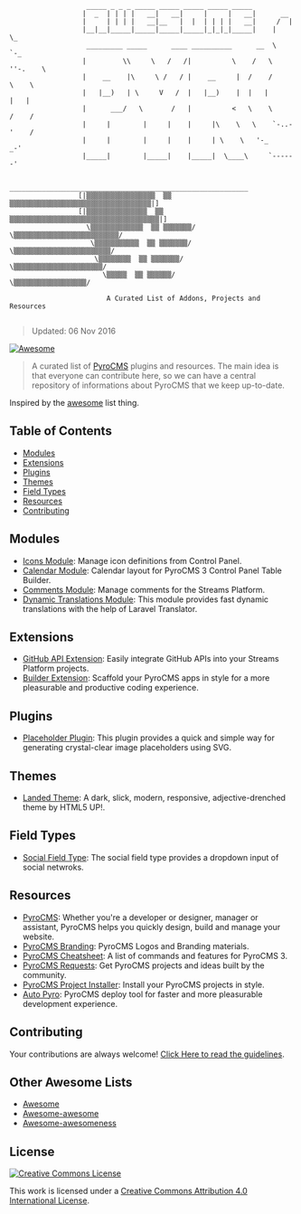 ```
                   _____ _ _ _ _____ _____ _____ _____ _____
                  |  _  | | | |   __|   __|     |     |   __|      __
                  |     | | | |   __|__   |  |  | | | |   __|     /  |
                  |__|__|_____|_____|_____|_____|_|_|_|_____|    |    \_
                   _________ _____      ____ __________      __  \     `-_
                  |         \\     \   /   /|          \    /   \  ''-.    \   
                  |    __    |\     \ /   / |    __     |  /    /      \    \            
                  |   |__)   | \     V   /  |   |__)    |  |   |        |   |            
                  |      ___/   \       /   |          <   \    \      /    /
                  |     |        |     |    |     |\    \   \    `-..-'    /
                  |     |        |     |    |     | \    \   '-_        _-'
                  |_____|        |_____|    |_____|  \____\     `------'

                   ___________________________________________________________
                 [|▒▒▒▒▒▒▒▒▒▒▒▒▒▒▒▒▒  ▒▒ ▒▒▒▒▒▒▒▒▒▒▒▒▒▒▒▒▒▒▒▒▒▒▒▒▒▒▒▒▒▒▒▒▒▒▒|]
                 [|▒▒▒▒▒▒▒▒▒▒▒▒▒▒▒  ▒▒ ▒▒▒▒▒▒▒▒▒▒▒▒▒▒▒▒▒▒▒▒▒▒▒▒▒▒▒▒▒▒▒▒▒▒▒▒▒|]
                   \▒▒▒▒▒▒▒▒▒▒▒▒▒  ▒▒ ▒▒▒▒▒▒▒/   \▒▒▒▒▒▒▒▒▒▒▒▒▒▒▒▒▒▒▒▒▒▒▒▒▒▒/
                    \▒▒▒▒▒▒▒▒▒▒▒  ▒▒ ▒▒▒▒▒▒▒/     \▒▒▒▒▒▒▒▒▒▒▒▒▒▒▒▒▒▒▒▒▒▒▒▒/
                     \▒▒▒▒▒▒▒▒  ▒▒ ▒▒▒▒▒▒▒/        \▒▒▒▒▒▒▒▒▒▒▒▒▒▒▒▒▒▒▒▒▒▒/
                       \▒▒▒▒▒  ▒▒ ▒▒▒▒▒▒/            \▒▒▒▒▒▒▒▒▒▒▒▒▒▒▒▒▒▒/

                        A Curated List of Addons, Projects and Resources


```
> Updated: 06 Nov 2016

[![Awesome](https://cdn.rawgit.com/sindresorhus/awesome/d7305f38d29fed78fa85652e3a63e154dd8e8829/media/badge.svg)](https://github.com/sindresorhus/awesome)

> A curated list of [PyroCMS](https://www.pyrocms.com/) plugins and resources. The main idea is that everyone can contribute here, so we can have a central repository of informations about PyroCMS that we keep up-to-date.

Inspired by the [awesome](https://github.com/sindresorhus/awesome) list thing.

## Table of Contents

- [Modules](#modules)
- [Extensions](#modules)
- [Plugins](#modules)
- [Themes](#modules)
- [Field Types](#field-types)
- [Resources](#resources)
- [Contributing](#contributing)

## Modules

- [Icons Module](https://github.com/websemantics/icons-module): Manage icon definitions from Control Panel.
- [Calendar Module](https://github.com/websemantics/calendar-module): Calendar layout for PyroCMS 3 Control Panel Table Builder.
- [Comments Module](https://github.com/anomalylabs/comments-module): Manage comments for the Streams Platform.
- [Dynamic Translations Module](https://github.com/keevitaja/translations-module): This module provides fast dynamic translations with the help of Laravel Translator.

## Extensions

- [GitHub API Extension](https://github.com/anomalylabs/github_api-extension): Easily integrate GitHub APIs into your Streams Platform projects.
- [Builder Extension](https://github.com/websemantics/entity_builder-extension): Scaffold your PyroCMS apps in style for a more pleasurable and productive coding experience.

## Plugins

- [Placeholder Plugin](https://github.com/websemantics/placeholder-plugin): This plugin provides a quick and simple way for generating crystal-clear image placeholders using SVG.

## Themes

- [Landed Theme](https://github.com/anomalylabs/landed-theme): A dark, slick, modern, responsive, adjective-drenched theme by HTML5 UP!.

## Field Types

- [Social Field Type](https://github.com/websemantics/social-field_type): The social field type provides a dropdown input of social netwroks.

## Resources

- [PyroCMS](https://www.pyrocms.com): Whether you're a developer or designer, manager or assistant, PyroCMS helps you quickly design, build and manage your website.
- [PyroCMS Branding](https://github.com/pyrocms/branding): PyroCMS Logos and Branding materials.
- [PyroCMS Cheatsheet](http://websemantics.github.io/pyrocms-cheatsheet/): A list of commands and features for PyroCMS 3.
- [PyroCMS Requests](https://github.com/websemantics/pyrocms-requests/): Get PyroCMS projects and ideas built by the community.
- [PyroCMS Project Installer](https://github.com/websemantics/build-pyrocms-projects/): Install your PyroCMS projects in style.
- [Auto Pyro](https://github.com/websemantics/auto-pyro): PyroCMS deploy tool for faster and more pleasurable development experience.

## Contributing

Your contributions are always welcome! [Click Here to read the guidelines](https://github.com/websemantics/awesome-pyrocms/blob/master/contributing.md).

## Other Awesome Lists

* [Awesome](https://github.com/sindresorhus/awesome)
* [Awesome-awesome](https://github.com/emijrp/awesome-awesome)
* [Awesome-awesomeness](https://github.com/bayandin/awesome-awesomeness)

## License

[![Creative Commons License](http://i.creativecommons.org/l/by/4.0/88x31.png)](http://creativecommons.org/licenses/by/4.0/)

This work is licensed under a [Creative Commons Attribution 4.0 International License](http://creativecommons.org/licenses/by/4.0/).
